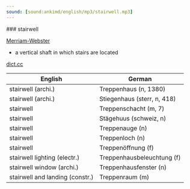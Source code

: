 ```yaml
---
sound: [sound:ankimd/english/mp3/stairwell.mp3]
---
```


\### stairwell

[Merriam-Webster](https://www.merriam-webster.com/dictionary/stairwell)

- a vertical shaft in which stairs are located

[dict.cc](https://www.dict.cc/stairwell)

| English        | German       |
| -------------- | ------------ |
| stairwell (archi.) | Treppenhaus (n, 1380) |
| stairwell (archi.) | Stiegenhaus (sterr, n, 418) |
| stairwell | Treppenschacht (m, 7) |
| stairwell | Stägehuus (schweiz, n) |
| stairwell | Treppenauge (n) |
| stairwell | Treppenloch (n) |
| stairwell | Treppenöffnung (f) |
| stairwell lighting (electr.) | Treppenhausbeleuchtung (f) |
| stairwell window (archi.) | Treppenhausfenster (n) |
| stairwell and landing (constr.) | Treppenraum (m) |
